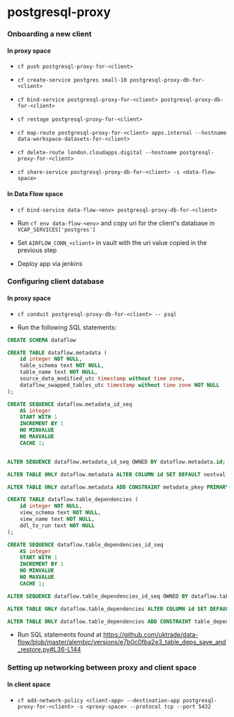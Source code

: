 # postgresql-proxy



### Onboarding a new client

#### In proxy space
- `cf push postgresql-proxy-for-<client>` 

- `cf create-service postgres small-10 postgresql-proxy-db-for-<client>`

- `cf bind-service postgresql-proxy-for-<client> postgresql-proxy-db-for-<client>`

- `cf restage postgresql-proxy-for-<client>`

- `cf map-route postgresql-proxy-for-<client> apps.internal --hostname data-workspace-datasets-for-<client>`

- `cf delete-route london.cloudapps.digital --hostname postgresql-proxy-for-<client>`

- `cf share-service postgresql-proxy-db-for-<client> -s <data-flow-space>`

#### In Data Flow space 

- `cf bind-service data-flow-<env> postgresql-proxy-db-for-<client>`

- Run `cf env data-flow-<env>` and copy uri for the client's database in `VCAP_SERVICES['postgres']`

- Set `AIRFLOW_CONN_<client>` in vault with the uri value copied in the previous step

- Deploy app via jenkins

### Configuring client database

#### In proxy space

- `cf conduit postgresql-proxy-db-for-<client> -- psql`

- Run the following SQL statements:
```sql
CREATE SCHEMA dataflow

CREATE TABLE dataflow.metadata (
    id integer NOT NULL,
    table_schema text NOT NULL,
    table_name text NOT NULL,
    source_data_modified_utc timestamp without time zone,
    dataflow_swapped_tables_utc timestamp without time zone NOT NULL
);

CREATE SEQUENCE dataflow.metadata_id_seq
    AS integer
    START WITH 1
    INCREMENT BY 1
    NO MINVALUE
    NO MAXVALUE
    CACHE 1;


ALTER SEQUENCE dataflow.metadata_id_seq OWNED BY dataflow.metadata.id;

ALTER TABLE ONLY dataflow.metadata ALTER COLUMN id SET DEFAULT nextval('dataflow.metadata_id_seq'::regclass);

ALTER TABLE ONLY dataflow.metadata ADD CONSTRAINT metadata_pkey PRIMARY KEY (id);

CREATE TABLE dataflow.table_dependencies (
    id integer NOT NULL,
    view_schema text NOT NULL,
    view_name text NOT NULL,
    ddl_to_run text NOT NULL
);

CREATE SEQUENCE dataflow.table_dependencies_id_seq
    AS integer
    START WITH 1
    INCREMENT BY 1
    NO MINVALUE
    NO MAXVALUE
    CACHE 1;

ALTER SEQUENCE dataflow.table_dependencies_id_seq OWNED BY dataflow.table_dependencies.id;

ALTER TABLE ONLY dataflow.table_dependencies ALTER COLUMN id SET DEFAULT nextval('dataflow.table_dependencies_id_seq'::regclass);

ALTER TABLE ONLY dataflow.table_dependencies ADD CONSTRAINT table_dependencies_pkey PRIMARY KEY (id);
```
- Run SQL statements found at https://github.com/uktrade/data-flow/blob/master/alembic/versions/e7b0c0fba2e3_table_deps_save_and_restore.py#L36-L144

### Setting up networking between proxy and client space  

#### In client space

- `cf add-network-policy <client-app> --destination-app postgresql-proxy-for-<client> -s <proxy-space> --protocol tcp --port 5432`
